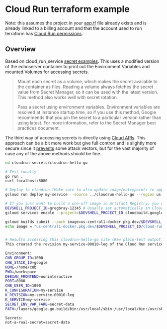 # Cloud Run terraform example

Note: this assumes the project in your [app.tf](./app.tf) file already exists and is already linked to a billing account and that the account used to run terraform has [Cloud Run permissions](https://cloud.google.com/run/docs/reference/iam/roles#additional-configuration).

## Overview

Based on cloud_run_service [secret examples](https://registry.terraform.io/providers/hashicorp/google/latest/docs/resources/cloud_run_service#example-usage---cloud-run-service-secret-volumes). This uses a modified version of the echoserver container to print out the Environment Variables and mounted Volumes for accessing secrets.

> Mount each secret as a volume, which makes the secret available to the container as files. Reading a volume always fetches the secret value from Secret Manager, so it can be used with the latest version. This method also works well with secret rotation.
>
> Pass a secret using environment variables. Environment variables are resolved at instance startup time, so if you use this method, Google recommends that you pin the secret to a particular version rather than using latest.
For more information, refer to the Secret Manager best practices document.

The third way of accessing secrets is directly using [Cloud APIs](https://cloud.google.com/secret-manager/docs/reference/libraries). This approach can be a bit more work but give full contron and is slightly more secure since it [prevents](https://cloud.google.com/secret-manager/docs/best-practices#coding_practices) some attack vectors, but for the vast majority of case any of the above methods should be fine.

```bash
cd cloudrun-secrets/cloudrun-hello-go

# Test locally
go run .
curl localhost:8080

# Deploy to cloudrun (Make sure to also update image/entrypoints in app.tf)
gcloud run deploy my-service --source ../cloudrun-hello-go --region us-central1

# If you just want to build a one-off image in Artifact Registry, you can use:
DEVSHELL_PROJECT_ID=gregbray-12345 # Usually set automatically in Cloud Shell
gcloud services enable --project=$DEVSHELL_PROJECT_ID cloudbuild.googleapis.com run.googleapis.com artifactregistry.googleapis.com iamcredentials.googleapis.com

gcloud builds submit --pack image=us-central1-docker.pkg.dev/$DEVSHELL_PROJECT_ID/cloud-run-source-deploy/cloudrun-hello-go:latest ../cloudrun-hello-go
echo image = "us-central1-docker.pkg.dev/$DEVSHELL_PROJECT_ID/cloud-run-source-deploy/cloudrun-hello-go"


# Results accessing this cloudrun-hello-go site (Raw plain-text output instead of HTML)
This created the revision my-service-00010-leg of the Cloud Run service my-service in the GCP project gregbray-12345

Environment:
CNB_GROUP_ID=1000
CNB_STACK_ID=google
HOME=/home/cnb
PWD=/workspace
DEBIAN_FRONTEND=noninteractive
PORT=8080
CNB_USER_ID=1000
K_CONFIGURATION=my-service
K_REVISION=my-service-00010-leg
K_SERVICE=my-service
SECRET_ENV_VAR_FAKE=secret-data
PATH=/layers/google.go.build/bin:/usr/local/sbin:/usr/local/bin:/usr/sbin:/usr/bin:/sbin:/bin

Secrets:
not-a-real-secret=secret-data
```

